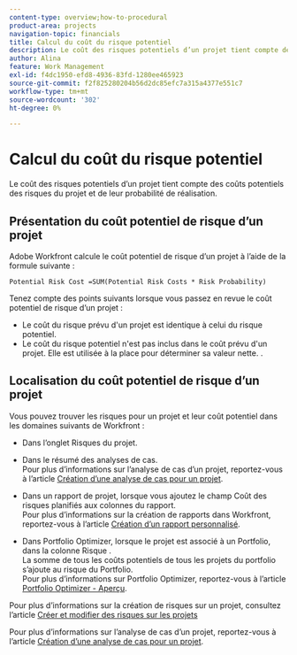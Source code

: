 ```yaml
---
content-type: overview;how-to-procedural
product-area: projects
navigation-topic: financials
title: Calcul du coût du risque potentiel
description: Le coût des risques potentiels d’un projet tient compte des coûts potentiels des risques du projet et de leur probabilité de réalisation.
author: Alina
feature: Work Management
exl-id: f4dc1950-efd8-4936-83fd-1280ee465923
source-git-commit: f2f825280204b56d2dc85efc7a315a4377e551c7
workflow-type: tm+mt
source-wordcount: '302'
ht-degree: 0%

---
```


# Calcul du coût du risque potentiel

Le coût des risques potentiels d’un projet tient compte des coûts potentiels des risques du projet et de leur probabilité de réalisation.

## Présentation du coût potentiel de risque d’un projet

Adobe Workfront calcule le coût potentiel de risque d’un projet à l’aide de la formule suivante :

```
Potential Risk Cost =SUM(Potential Risk Costs * Risk Probability)
```

Tenez compte des points suivants lorsque vous passez en revue le coût potentiel de risque d’un projet :

* Le coût du risque prévu d&#39;un projet est identique à celui du risque potentiel. 
* Le coût du risque potentiel n&#39;est pas inclus dans le coût prévu d&#39;un projet. Elle est utilisée à la place pour déterminer sa valeur nette. .

## Localisation du coût potentiel de risque d’un projet

Vous pouvez trouver les risques pour un projet et leur coût potentiel dans les domaines suivants de Workfront :

* Dans l’onglet Risques du projet.
* Dans le résumé des analyses de cas.\
   Pour plus d’informations sur l’analyse de cas d’un projet, reportez-vous à l’article [Création d’une analyse de cas pour un projet](../../../manage-work/projects/define-a-business-case/create-business-case.md).
* Dans un rapport de projet, lorsque vous ajoutez le champ Coût des risques planifiés aux colonnes du rapport.\
   Pour plus d’informations sur la création de rapports dans Workfront, reportez-vous à l’article [Création d’un rapport personnalisé](../../../reports-and-dashboards/reports/creating-and-managing-reports/create-custom-report.md).

* Dans Portfolio Optimizer, lorsque le projet est associé à un Portfolio, dans la colonne Risque .\
   La somme de tous les coûts potentiels de tous les projets du portfolio s’ajoute au risque du Portfolio.\
   Pour plus d’informations sur Portfolio Optimizer, reportez-vous à l’article [Portfolio Optimizer - Aperçu](../../../manage-work/portfolios/portfolio-optimizer/portfolio-optimizer-overview.md).

Pour plus d’informations sur la création de risques sur un projet, consultez l’article [Créer et modifier des risques sur les projets](../../../manage-work/projects/define-a-business-case/create-edit-risks-on-projects.md)

Pour plus d’informations sur l’analyse de cas d’un projet, reportez-vous à l’article [Création d’une analyse de cas pour un projet](../../../manage-work/projects/define-a-business-case/create-business-case.md).
